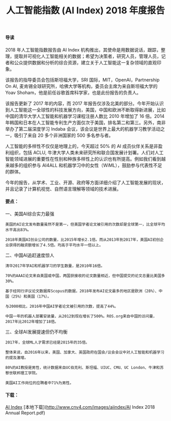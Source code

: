 ﻿---
layout: post
title: 人工智能指数 (AI Index) 2018 年度报告
author:  
tags: [ 资讯 ]
excerpt: 
category:
- 资讯 
image: 
  path: http://www.cnv4.com/images/aiindex2018.png
  width: 1200
  height: 630
comments: true 
---

####  导读

2018 年人工智能指数报告由 AI Index 机构推出，其使命是用数据说话，跟踪，整理，提取并可视化人工智能相关的数据；希望为决策者，研究人员，管理人员，记者和公众提供数据和分析的综合资源，建立关于人工智能这一复杂领域的直观印象。

该报告的指导委员会包括斯坦福大学，SRI 国际，MIT，OpenAI，Partnership On AI, 麦肯锡全球研究所，哈佛大学等机构，委员会主席为来自斯坦福大学的 Yoav Shoham，他是前任谷歌首席科学家，也是此份报告的负责人。

<!--more-->
该报告更新了 2017 年的内容，而 2017 年报告仅涉及北美的部分。今年开始认识到人工智能这一全球性的科技发展方向，美国，中国和欧洲不断取得新进展，比如中国的清华大学人工智能和机器学习课程注册人数比 2010 年增加了 16 倍。2014年韩国和日本在人工智能专利生产方面仅次于美国，排名第二和第三。另外，南非举办了第二届深度学习 Indaba 会议，该会议是世界上最大的机器学习教学活动之一，吸引了来自 20 多个非洲国家的 500 多名参与者。

人工智能的多样性不仅仅是地理上的，今天超过 50% 的 AI 成员伙伴关系是非盈利组织，包括 ACLU, 牛津大学人类未来研究所和联合国发展计划署。人们对人工智能领域进展的重要性在性别和种族多样性上的认识也有所提高。例如我们看到越来越多的组织参与 AI4ALL 和机器学习中的女性（WiML），鼓励参与代表性不足的群体。

今年的报告，从学术、工业、开源、政府等方面详细介绍了人工智能发展的现状，并且记录了计算机视觉、自然语言理解等领域的技术进展。


#### 要点：

一、美国AI综合实力最强

    美国的AI论文发布数量虽然不是第一，但美国学者论文被引用的次数却是全球第一，比全球平均水平高出83%。

    2018年美国AI创业公司的数量，比2015年增长2.1倍。而从2013年到2017年，美国AI初创企业获得的融资额增长了4.5倍。均高于平均水平一倍以上。

二、中国AI追赶速度惊人

    清华2017年学AI和机器学习的学生数量，是2010年16倍。

    70%的AAAI论文来自美国或中国，两国获接收的论文数量相近，但中国提交的论文总量比美国多30%。

    基于经同行评议论文数据库Scopus的数据，2018年发布AI论文最多的地区是欧洲（28%）、中国（25%）和美国（17%）。

    与2000相比，2016年中国AI学者论文被引用的次数，提高了44%。

    中国一年的机器人部署安装量，从2012到现在增长了500%。ROS.org来自中国的访问量，2017年比2012年增加了18倍。

三、全球AI发展提速但仍不均衡

    2017年，全球ML人才需求已经是2015年的35倍。

    整体来说，自2016年以来，美国、加拿大、英国政府在国会/议会会议中对人工智能和机器学习的提及激增。

    80%的AI教授是男性，统计数据来自UC伯克利、斯坦福、UIUC、CMU、UC London、牛津和苏黎世联邦理工学院。

    美国AI工作岗位的应聘者中71%为男性。


#### 下载：
  [AI Index](http://aiindex.org)
  [本地下载](http://www.cnv4.com/images/aiindex/AI Index 2018 Annual Report.pdf)



